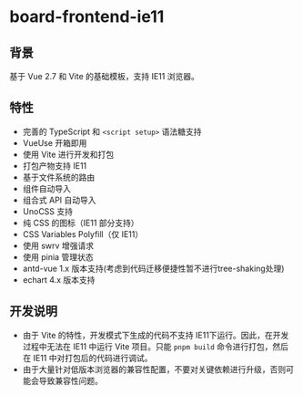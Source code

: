 # board-frontend-ie11

## 背景

基于 Vue 2.7 和 Vite 的基础模板，支持 IE11 浏览器。

## 特性

- 完善的 TypeScript 和 `<script setup>` 语法糖支持
- VueUse 开箱即用
- 使用 Vite 进行开发和打包
- 打包产物支持 IE11
- 基于文件系统的路由
- 组件自动导入
- 组合式 API 自动导入
- UnoCSS 支持
- 纯 CSS 的图标（IE11 部分支持）
- CSS Variables Polyfill（仅 IE11）
- 使用 swrv 增强请求
- 使用 pinia 管理状态
- antd-vue 1.x 版本支持(考虑到代码迁移便捷性暂不进行tree-shaking处理)
- echart 4.x 版本支持

## 开发说明

- 由于 Vite 的特性，开发模式下生成的代码不支持 IE11下运行。因此，在开发过程中无法在 IE11 中运行 Vite 项目。只能 `pnpm build` 命令进行打包，然后在 IE11 中对打包后的代码进行调试。
- 由于大量针对低版本浏览器的兼容性配置，不要对关键依赖进行升级，否则可能会导致兼容性问题。
